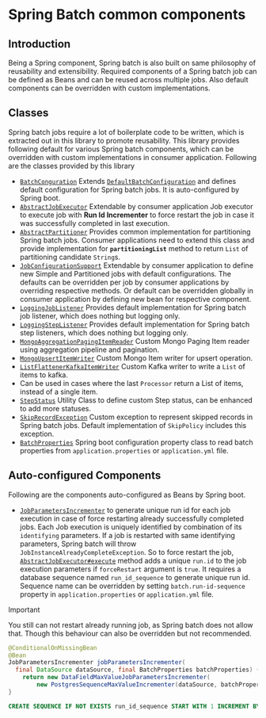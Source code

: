 # Spring Batch common components

## Introduction
Being a Spring component, Spring batch is also built on same philosophy of reusability and extensibility.
Required components of a Spring batch job can be defined as Beans and can be reused across multiple jobs. 
Also default components can be overridden with custom implementations.

## Classes
Spring batch jobs require a lot of boilerplate code to be written, which is extracted out in this library to promote reusability.
This library provides following default for various Spring batch components, which can be overridden with custom implementations in consumer application.
Following are the classes provided by this library
* [`BatchConguration`](src/main/java/com/example/springbatch/commons/configuration/BatchConfiguration.java) 
Extends [`DefaultBatchConfiguration`](https://docs.spring.io/spring-batch/docs/current/api/org/springframework/batch/core/configuration/support/DefaultBatchConfiguration.html) 
and defines default configuration for Spring batch jobs. It is auto-configured by Spring boot.
* [`AbstractJobExecutor`](src/main/java/com/example/springbatch/commons/executor/AbstractJobExecutor.java) 
Extendable by consumer application Job executor to execute job with **Run Id Incrementer** to force restart the job in case it was successfully completed in last execution.
* [`AbstractPartitioner`](src/main/java/com/example/springbatch/commons/partitioner/AbstractPartitioner.java) Provides common implementation for partitioning Spring batch jobs. 
Consumer applications need to extend this class and provide implementation for **`partitioningList`** method to return `List` of partitioning candidate `String`s.
* [`JobConfigurationSupport`](src/main/java/com/example/springbatch/commons/configuration/JobConfigurationSupport.java) 
Extendable by consumer application to define new Simple and Partitioned jobs with default configurations. 
The defaults can be overridden per job by consumer applications by overriding respective methods. 
Or default can be overridden globally in consumer application by defining new bean for respective component.
* [`LoggingJobListener`](src/main/java/com/example/springbatch/commons/listener/LoggingJobListener.java) 
Provides default implementation for Spring batch job listener, which does nothing but logging only.
* [`LoggingStepListener`](src/main/java/com/example/springbatch/commons/listener/LoggingStepListener.java) 
Provides default implementation for Spring batch step listeners, which does nothing but logging only.
* [`MongoAggregationPagingItemReader`](src/main/java/com/example/springbatch/commons/reader/MongoAggregationPagingItemReader.java) 
Custom Mongo Paging Item reader using aggregation pipeline and pagination.
* [`MongoUpsertItemWriter`](src/main/java/com/example/springbatch/commons/writer/MongoUpsertItemWriter.java) 
Custom Mongo Item writer for upsert operation.
* [`ListFlattenerKafkaItemWriter`](src/main/java/com/example/springbatch/commons/writer/ListFlattenerKafkaItemWriter.java) 
Custom Kafka writer to write a `List` of items to kafka. 
* Can be used in cases where the last `Processor` return a List of items, instead of a single item.
* [`StepStatus`](src/main/java/com/example/springbatch/commons/util/StepStatus.java) 
Utility Class to define custom Step status, can be enhanced to add more statuses.
* [`SkipRecordException`](src/main/java/com/example/springbatch/commons/exception/SkipRecordException.java) 
Custom exception to represent skipped records in Spring batch jobs. Default implementation of `SkipPolicy` includes this exception.
* [`BatchProperties`](src/main/java/com/example/springbatch/commons/util/BatchProperties.java) 
Spring boot configuration property class to read batch properties from `application.properties` or `application.yml` file.

## Auto-configured Components
Following are the components auto-configured as Beans by Spring boot.
* [`JobParametersIncrementer`](https://docs.spring.io/spring-batch/docs/current/api/org/springframework/batch/core/JobParametersIncrementer.html) 
to generate unique run id for each job execution in case of force restarting already successfully completed jobs.
Each Job execution is uniquely identified by combination of its `identifying` parameters.
If a job is restarted with same identifying parameters, Spring batch will throw `JobInstanceAlreadyCompleteException`. So to force restart the job,
[`AbstractJobExecutor#execute`](https://github.com/officiallysingh/spring-batch-commons/blob/04c4a7232f5e36ace5168c498fa96690615799f8/src/main/java/com/ksoot/spring/batch/common/AbstractJobExecutor.java#L22)
method adds a unique `run.id` to the job execution parameters if `forceRestart` argument is `true`.
It requires a database sequence named `run_id_sequence` to generate unique run id.
Sequence name can be overridden by setting `batch.run-id-sequence` property in `application.properties` or `application.yml` file.
> [!IMPORTANT]
You still can not restart already running job, as Spring batch does not allow that. 
Though this behaviour can also be overridden but not recommended.
```java
@ConditionalOnMissingBean
@Bean
JobParametersIncrementer jobParametersIncrementer(
  final DataSource dataSource, final BatchProperties batchProperties) {
    return new DataFieldMaxValueJobParametersIncrementer(
        new PostgresSequenceMaxValueIncrementer(dataSource, batchProperties.getRunIdSequence()));
}
```
```sql
CREATE SEQUENCE IF NOT EXISTS run_id_sequence START WITH 1 INCREMENT BY 1 NO MINVALUE NO MAXVALUE CACHE 1;
```